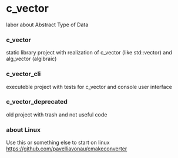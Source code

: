 # c_vector
labor about Abstract Type of Data 

### c_vector
static library project with realization of c_vector (like std::vector) and alg_vector (algibraic)

### c_vector_cli
executeble project with tests for c_vector and console user interface

### c_vector_deprecated
old project with trash and not useful code

### about Linux
Use this or something else to start on linux
https://github.com/pavelliavonau/cmakeconverter
